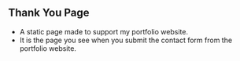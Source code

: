 ## Thank You Page
- A static page made to support my portfolio website.
- It is the page you see when you submit the contact form from the portfolio website.
